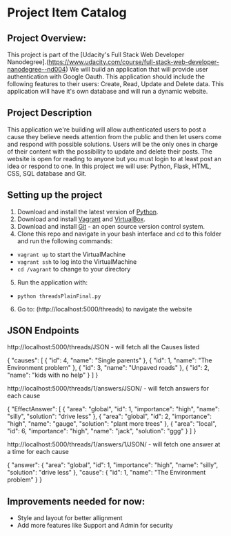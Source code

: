 # Project Item Catalog

## Project Overview:

This project is part of the [Udacity's Full Stack Web Developer Nanodegree].(https://www.udacity.com/course/full-stack-web-developer-nanodegree--nd004)
We will build an application that will provide user authentication with Google Oauth. This application should include the following features to their users:
Create, Read, Update and Delete data. This application will have it's own database and will run a dynamic website.

## Project Description

This application we're building will allow authenticated users to post a cause they believe needs attention from the public and then let users come and respond with possible solutions. Users will be the only ones in charge of their content with the possibility to update and delete their posts. The website is open for reading to anyone but you must login to at least post an idea or respond to one.
In this project we will use:
Python, Flask, HTML, CSS, SQL database and Git.

## Setting up the project

1. Download and install the latest version of [Python](https://www.python.org/downloads/).
2. Download and install [Vagrant](https://www.vagrantup.com/) and [VirtualBox](https://www.virtualbox.org/).
3. Download and install [Git](https://git-scm.com/) - an open source version control system.
4. Clone this repo and navigate in your bash interface and cd to this folder and run the following commands:

- `vagrant up` to start the VirtualMachine
- `vagrant ssh` to log into the VirtualMachine
- `cd /vagrant` to change to your directory

5. Run the application with:

- `python threadsPlainFinal.py`

6. Go to: (http://localhost:5000/threads) to navigate the website

## JSON Endpoints

http://localhost:5000/threads/JSON - will fetch all the Causes listed

{
  "causes": [
    {
      "id": 4, 
      "name": "Single parents"
    }, 
    {
      "id": 1, 
      "name": "The Environment problem"
    }, 
    {
      "id": 3, 
      "name": "Unpaved roads"
    }, 
    {
      "id": 2, 
      "name": "kids with no help"
    }
  ]
}

http://localhost:5000/threads/1/answers/JSON/ - will fetch answers for each cause

{
  "EffectAnswer": [
    {
      "area": "global", 
      "id": 1, 
      "importance": "high", 
      "name": "silly", 
      "solution": "drive less"
    }, 
    {
      "area": "global", 
      "id": 2, 
      "importance": "high", 
      "name": "gauge", 
      "solution": "plant more trees"
    }, 
    {
      "area": "local", 
      "id": 6, 
      "importance": "high", 
      "name": "jack", 
      "solution": "ggg"
    }
  ]
}

http://localhost:5000/threads/1/answers/1/JSON/ - will fetch one answer at a time for each cause

{
  "answer": {
    "area": "global", 
    "id": 1, 
    "importance": "high", 
    "name": "silly", 
    "solution": "drive less"
  }, 
  "cause": {
    "id": 1, 
    "name": "The Environment problem"
  }
}

## Improvements needed for now:

- Style and layout for better allignment
- Add more features like Support and Admin for security
